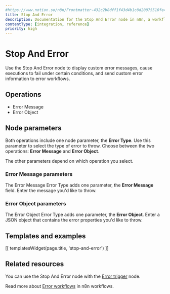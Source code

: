 ```yaml
---
#https://www.notion.so/n8n/Frontmatter-432c2b8dff1f43d4b1c8d20075510fe4
title: Stop And Error
description: Documentation for the Stop And Error node in n8n, a workflow automation platform. Includes guidance on usage, and links to examples.
contentType: [integration, reference]
priority: high
---
```


# Stop And Error

Use the Stop And Error node to display custom error messages, cause executions to fail under certain conditions, and send custom error information to error workflows.

## Operations

* Error Message
* Error Object

## Node parameters

Both operations include one node parameter, the **Error Type**. Use this parameter to select the type of error to throw. Choose between the two operations: **Error Message** and **Error Object**.

The other parameters depend on which operation you select.

### Error Message parameters

The Error Message Error Type adds one parameter, the **Error Message** field. Enter the message you'd like to throw.

### Error Object parameters

The Error Object Error Type adds one parameter, the **Error Object**. Enter a JSON object that contains the error properties you'd like to throw.

## Templates and examples

<!-- see https://www.notion.so/n8n/Pull-in-templates-for-the-integrations-pages-37c716837b804d30a33b47475f6e3780 -->
[[ templatesWidget(page.title, 'stop-and-error') ]]

## Related resources

You can use the Stop And Error node with the [Error trigger](/integrations/builtin/core-nodes/n8n-nodes-base.errortrigger.md) node.

Read more about [Error workflows](/flow-logic/error-handling.md) in n8n workflows.

